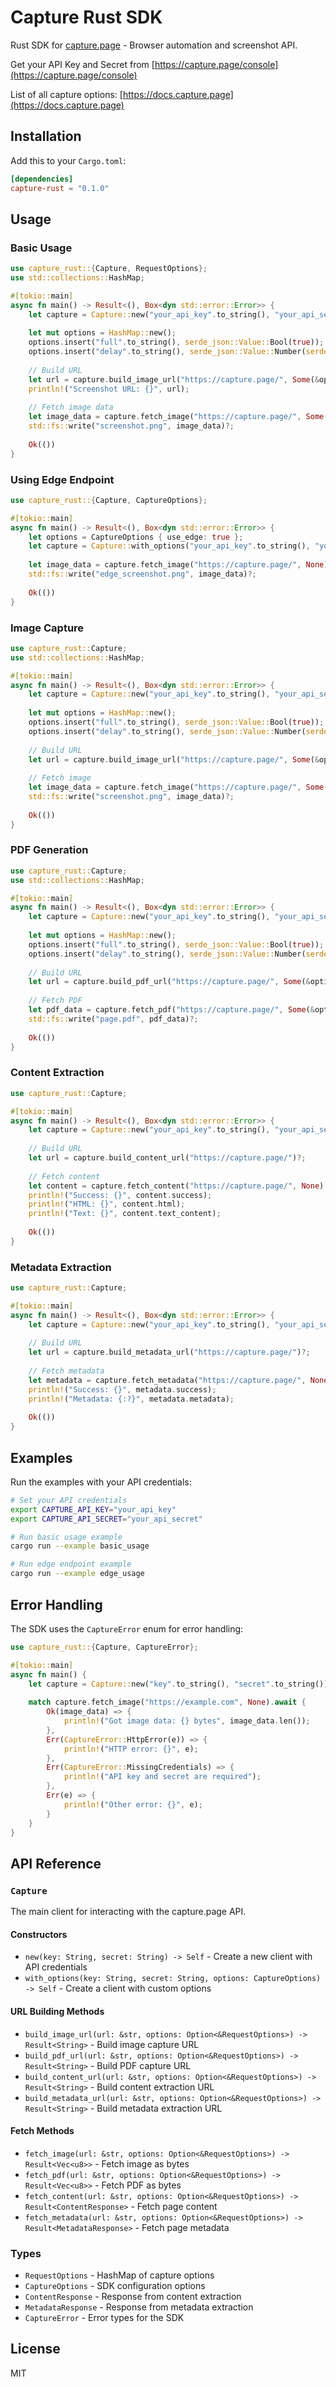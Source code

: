 # Capture Rust SDK

Rust SDK for [capture.page](https://capture.page) - Browser automation and screenshot API.

Get your API Key and Secret from [https://capture.page/console](https://capture.page/console)

List of all capture options: [https://docs.capture.page](https://docs.capture.page)

## Installation

Add this to your `Cargo.toml`:

```toml
[dependencies]
capture-rust = "0.1.0"
```

## Usage

### Basic Usage

```rust
use capture_rust::{Capture, RequestOptions};
use std::collections::HashMap;

#[tokio::main]
async fn main() -> Result<(), Box<dyn std::error::Error>> {
    let capture = Capture::new("your_api_key".to_string(), "your_api_secret".to_string());
    
    let mut options = HashMap::new();
    options.insert("full".to_string(), serde_json::Value::Bool(true));
    options.insert("delay".to_string(), serde_json::Value::Number(serde_json::Number::from(3)));
    
    // Build URL
    let url = capture.build_image_url("https://capture.page/", Some(&options))?;
    println!("Screenshot URL: {}", url);
    
    // Fetch image data
    let image_data = capture.fetch_image("https://capture.page/", Some(&options)).await?;
    std::fs::write("screenshot.png", image_data)?;
    
    Ok(())
}
```

### Using Edge Endpoint

```rust
use capture_rust::{Capture, CaptureOptions};

#[tokio::main]
async fn main() -> Result<(), Box<dyn std::error::Error>> {
    let options = CaptureOptions { use_edge: true };
    let capture = Capture::with_options("your_api_key".to_string(), "your_api_secret".to_string(), options);
    
    let image_data = capture.fetch_image("https://capture.page/", None).await?;
    std::fs::write("edge_screenshot.png", image_data)?;
    
    Ok(())
}
```

### Image Capture

```rust
use capture_rust::Capture;
use std::collections::HashMap;

#[tokio::main]
async fn main() -> Result<(), Box<dyn std::error::Error>> {
    let capture = Capture::new("your_api_key".to_string(), "your_api_secret".to_string());
    
    let mut options = HashMap::new();
    options.insert("full".to_string(), serde_json::Value::Bool(true));
    options.insert("delay".to_string(), serde_json::Value::Number(serde_json::Number::from(3)));
    
    // Build URL
    let url = capture.build_image_url("https://capture.page/", Some(&options))?;
    
    // Fetch image
    let image_data = capture.fetch_image("https://capture.page/", Some(&options)).await?;
    std::fs::write("screenshot.png", image_data)?;
    
    Ok(())
}
```

### PDF Generation

```rust
use capture_rust::Capture;
use std::collections::HashMap;

#[tokio::main]
async fn main() -> Result<(), Box<dyn std::error::Error>> {
    let capture = Capture::new("your_api_key".to_string(), "your_api_secret".to_string());
    
    let mut options = HashMap::new();
    options.insert("full".to_string(), serde_json::Value::Bool(true));
    options.insert("delay".to_string(), serde_json::Value::Number(serde_json::Number::from(3)));
    
    // Build URL
    let url = capture.build_pdf_url("https://capture.page/", Some(&options))?;
    
    // Fetch PDF
    let pdf_data = capture.fetch_pdf("https://capture.page/", Some(&options)).await?;
    std::fs::write("page.pdf", pdf_data)?;
    
    Ok(())
}
```

### Content Extraction

```rust
use capture_rust::Capture;

#[tokio::main]
async fn main() -> Result<(), Box<dyn std::error::Error>> {
    let capture = Capture::new("your_api_key".to_string(), "your_api_secret".to_string());
    
    // Build URL
    let url = capture.build_content_url("https://capture.page/")?;
    
    // Fetch content
    let content = capture.fetch_content("https://capture.page/", None).await?;
    println!("Success: {}", content.success);
    println!("HTML: {}", content.html);
    println!("Text: {}", content.text_content);
    
    Ok(())
}
```

### Metadata Extraction

```rust
use capture_rust::Capture;

#[tokio::main]
async fn main() -> Result<(), Box<dyn std::error::Error>> {
    let capture = Capture::new("your_api_key".to_string(), "your_api_secret".to_string());
    
    // Build URL
    let url = capture.build_metadata_url("https://capture.page/")?;
    
    // Fetch metadata
    let metadata = capture.fetch_metadata("https://capture.page/", None).await?;
    println!("Success: {}", metadata.success);
    println!("Metadata: {:?}", metadata.metadata);
    
    Ok(())
}
```

## Examples

Run the examples with your API credentials:

```bash
# Set your API credentials
export CAPTURE_API_KEY="your_api_key"
export CAPTURE_API_SECRET="your_api_secret"

# Run basic usage example
cargo run --example basic_usage

# Run edge endpoint example
cargo run --example edge_usage
```

## Error Handling

The SDK uses the `CaptureError` enum for error handling:

```rust
use capture_rust::{Capture, CaptureError};

#[tokio::main]
async fn main() {
    let capture = Capture::new("key".to_string(), "secret".to_string());
    
    match capture.fetch_image("https://example.com", None).await {
        Ok(image_data) => {
            println!("Got image data: {} bytes", image_data.len());
        },
        Err(CaptureError::HttpError(e)) => {
            println!("HTTP error: {}", e);
        },
        Err(CaptureError::MissingCredentials) => {
            println!("API key and secret are required");
        },
        Err(e) => {
            println!("Other error: {}", e);
        }
    }
}
```

## API Reference

### `Capture`

The main client for interacting with the capture.page API.

#### Constructors

- `new(key: String, secret: String) -> Self` - Create a new client with API credentials
- `with_options(key: String, secret: String, options: CaptureOptions) -> Self` - Create a client with custom options

#### URL Building Methods

- `build_image_url(url: &str, options: Option<&RequestOptions>) -> Result<String>` - Build image capture URL
- `build_pdf_url(url: &str, options: Option<&RequestOptions>) -> Result<String>` - Build PDF capture URL
- `build_content_url(url: &str, options: Option<&RequestOptions>) -> Result<String>` - Build content extraction URL
- `build_metadata_url(url: &str, options: Option<&RequestOptions>) -> Result<String>` - Build metadata extraction URL

#### Fetch Methods

- `fetch_image(url: &str, options: Option<&RequestOptions>) -> Result<Vec<u8>>` - Fetch image as bytes
- `fetch_pdf(url: &str, options: Option<&RequestOptions>) -> Result<Vec<u8>>` - Fetch PDF as bytes
- `fetch_content(url: &str, options: Option<&RequestOptions>) -> Result<ContentResponse>` - Fetch page content
- `fetch_metadata(url: &str, options: Option<&RequestOptions>) -> Result<MetadataResponse>` - Fetch page metadata

### Types

- `RequestOptions` - HashMap of capture options
- `CaptureOptions` - SDK configuration options
- `ContentResponse` - Response from content extraction
- `MetadataResponse` - Response from metadata extraction
- `CaptureError` - Error types for the SDK

## License

MIT